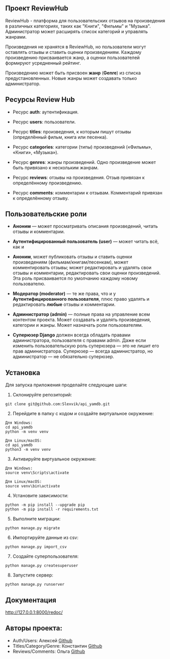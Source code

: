 ## Проект  ReviewHub

ReviewHub - платформа для пользовательских отзывов на произведения в различных категориях, таких как "Книги", "Фильмы" и "Музыка". Администратор может расширять список категорий и управлять жанрами.

Произведения не хранятся в ReviewHub, но пользователи могут оставлять отзывы и ставить оценки произведениям. Каждому произведению присваивается жанр, а оценки пользователей формируют усредненный рейтинг.

Произведению может быть присвоен **жанр** (**Genre**) из списка предустановленных. Новые жанры может создавать только администратор.


## Ресурсы Review Hub

- Ресурс **auth**: аутентификация.

- Ресурс **users**: пользователи.

- Ресурс **titles**: произведения, к которым пишут отзывы (определённый фильм, книга или песенка).

- Ресурс **categories**: категории (типы) произведений («Фильмы», «Книги», «Музыка»).

- Ресурс **genres**: жанры произведений. Одно произведение может быть привязано к нескольким жанрам.

- Ресурс **reviews**: отзывы на произведения. Отзыв привязан к определённому произведению.

- Ресурс **comments**: комментарии к отзывам. Комментарий привязан к определённому отзыву.



## Пользовательские роли

- **Аноним** — может просматривать описания произведений, читать отзывы и комментарии.

- **Аутентифицированный пользователь (user)** — может читать всё, как и 

- **Аноним**, может публиковать отзывы и ставить оценки произведениям (фильмам/книгам/песенкам), может комментировать отзывы; может редактировать и удалять свои отзывы и комментарии, редактировать свои оценки произведений. Эта роль присваивается по умолчанию каждому новому пользователю.

- **Модератор (moderator)** — те же права, что и у **Аутентифицированного пользователя**, плюс право удалять и редактировать **любые** отзывы и комментарии.

- **Администратор (admin)** — полные права на управление всем контентом проекта. Может создавать и удалять произведения, категории и жанры. Может назначать роли пользователям.

- **Суперюзер Django** должен всегда обладать правами администратора, пользователя с правами admin. Даже если изменить пользовательскую роль суперюзера — это не лишит его прав администратора. Суперюзер — всегда администратор, но администратор — не обязательно суперюзер.



## Установка

Для запуска приложения проделайте следующие шаги:

1. Склонируйте репозиторий:
```
git clone git@github.com:Slexvik/api_yamdb.git
```

2. Перейдите в папку с кодом и создайте виртуальное окружение:
```
Для Windows:
cd api_yamdb
python -m venv venv
```
```
Для Linux/macOS:
cd api_yamdb
python3 -m venv venv
```

3. Активируйте виртуальное окружение:
```
Для Windows:
source venv\Scripts\activate
```
```
Для Linux/macOS:
source venv\bin\activate
```
4. Установите зависимости:
```
python -m pip install --upgrade pip
python -m pip install -r requirements.txt
```
5. Выполните миграции:
```
python manage.py migrate
```
6. Импортируйте данные из csv:
```
python manage.py import_csv
```
7. Создайте суперпользователя:
```
python manage.py createsuperuser
```
8. Запустите сервер:
```
python manage.py runserver
```


## Документация

 http://127.0.0.1:8000/redoc/


 ## Авторы проекта:

- Auth/Users: Алексей [Github](https://github.com/Slexvik)
- Titles/Category/Genre: Константин [Github](https://github.com/realkast7)
- Reviews/Comments: Ольга [Github](https://github.co/Xiaoan2805)
